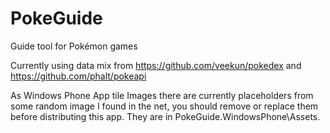 # PokeGuide
Guide tool for Pokémon games

Currently using data mix from https://github.com/veekun/pokedex and https://github.com/phalt/pokeapi

As Windows Phone App tile Images there are currently placeholders from some random image I found in the net, you should remove or replace them before distributing this app. They are in PokeGuide.WindowsPhone\Assets.
